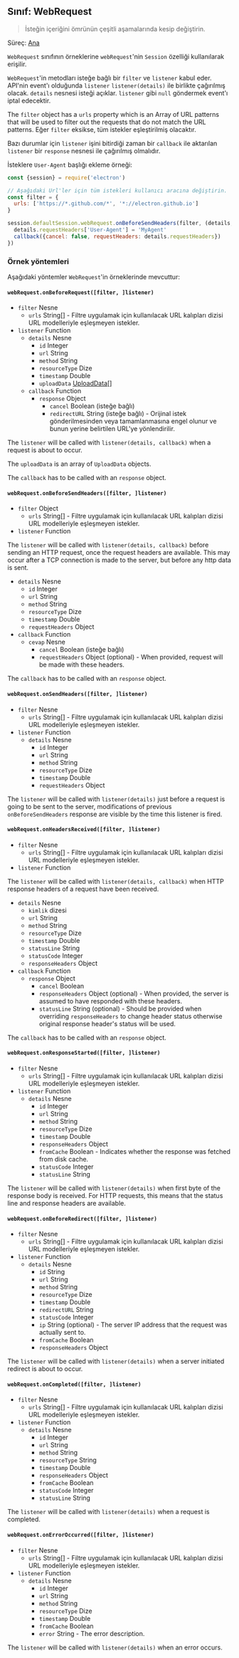 ## Sınıf: WebRequest

> İsteğin içeriğini ömrünün çeşitli aşamalarında kesip değiştirin.

Süreç: [Ana](../glossary.md#main-process)

`WebRequest` sınıfının örneklerine `webRequest`'nin `Session` özelliği kullanılarak erişilir.

`WebRequest`'in metodları isteğe bağlı bir `filter` ve `listener` kabul eder. API'nin event'ı olduğunda `listener` `listener(details)` ile birlikte çağırılmış olacak. `details` nesnesi isteği açıklar. `listener` gibi `null` göndermek event'ı iptal edecektir.

The `filter` object has a `urls` property which is an Array of URL patterns that will be used to filter out the requests that do not match the URL patterns. Eğer `filter` eksikse, tüm istekler eşleştirilmiş olacaktır.

Bazı durumlar için `listener` işini bitirdiği zaman bir `callback` ile aktarılan `listener` bir `response` nesnesi ile çağırılmış olmalıdır.

İsteklere `User-Agent` başlığı ekleme örneği:

```javascript
const {session} = require('electron')

// Aşağıdaki Url'ler için tüm istekleri kullanıcı aracına değiştirin.
const filter = {
  urls: ['https://*.github.com/*', '*://electron.github.io']
}

session.defaultSession.webRequest.onBeforeSendHeaders(filter, (details, callback) => {
  details.requestHeaders['User-Agent'] = 'MyAgent'
  callback({cancel: false, requestHeaders: details.requestHeaders})
})
```

### Örnek yöntemleri

Aşağıdaki yöntemler `WebRequest`'in örneklerinde mevcuttur:

#### `webRequest.onBeforeRequest([filter, ]listener)`

* `filter` Nesne 
  * `urls` String[] - Filtre uygulamak için kullanılacak URL kalıpları dizisi URL modelleriyle eşleşmeyen istekler.
* `listener` Function 
  * `details` Nesne 
    * `id` Integer
    * `url` String
    * `method` String
    * `resourceType` Dize
    * `timestamp` Double
    * `uploadData` [UploadData[]](structures/upload-data.md)
  * `callback` Function 
    * `response` Object 
      * `cancel` Boolean (isteğe bağlı)
      * `redirectURL` String (isteğe bağlı) - Orijinal istek gönderilmesinden veya tamamlanmasına engel olunur ve bunun yerine belirtilen URL'ye yönlendirilir.

The `listener` will be called with `listener(details, callback)` when a request is about to occur.

The `uploadData` is an array of `UploadData` objects.

The `callback` has to be called with an `response` object.

#### `webRequest.onBeforeSendHeaders([filter, ]listener)`

* `filter` Object 
  * `urls` String[] - Filtre uygulamak için kullanılacak URL kalıpları dizisi URL modelleriyle eşleşmeyen istekler.
* `listener` Function

The `listener` will be called with `listener(details, callback)` before sending an HTTP request, once the request headers are available. This may occur after a TCP connection is made to the server, but before any http data is sent.

* `details` Nesne 
  * `id` Integer
  * `url` String
  * `method` String
  * `resourceType` Dize
  * `timestamp` Double
  * `requestHeaders` Object
* `callback` Function 
  * `cevap` Nesne 
    * `cancel` Boolean (isteğe bağlı)
    * `requestHeaders` Object (optional) - When provided, request will be made with these headers.

The `callback` has to be called with an `response` object.

#### `webRequest.onSendHeaders([filter, ]listener)`

* `filter` Nesne 
  * `urls` String[] - Filtre uygulamak için kullanılacak URL kalıpları dizisi URL modelleriyle eşleşmeyen istekler.
* `listener` Function 
  * `details` Nesne 
    * `id` Integer
    * `url` String
    * `method` String
    * `resourceType` Dize
    * `timestamp` Double
    * `requestHeaders` Object

The `listener` will be called with `listener(details)` just before a request is going to be sent to the server, modifications of previous `onBeforeSendHeaders` response are visible by the time this listener is fired.

#### `webRequest.onHeadersReceived([filter, ]listener)`

* `filter` Nesne 
  * `urls` String[] - Filtre uygulamak için kullanılacak URL kalıpları dizisi URL modelleriyle eşleşmeyen istekler.
* `listener` Function

The `listener` will be called with `listener(details, callback)` when HTTP response headers of a request have been received.

* `details` Nesne 
  * `kimlik` dizesi
  * `url` String
  * `method` String
  * `resourceType` Dize
  * `timestamp` Double
  * `statusLine` String
  * `statusCode` Integer
  * `responseHeaders` Object
* `callback` Function 
  * `response` Object 
    * `cancel` Boolean
    * `responseHeaders` Object (optional) - When provided, the server is assumed to have responded with these headers.
    * `statusLine` String (optional) - Should be provided when overriding `responseHeaders` to change header status otherwise original response header's status will be used.

The `callback` has to be called with an `response` object.

#### `webRequest.onResponseStarted([filter, ]listener)`

* `filter` Nesne 
  * `urls` String[] - Filtre uygulamak için kullanılacak URL kalıpları dizisi URL modelleriyle eşleşmeyen istekler.
* `listener` Function 
  * `details` Nesne 
    * `id` Integer
    * `url` String
    * `method` String
    * `resourceType` Dize
    * `timestamp` Double
    * `responseHeaders` Object
    * `fromCache` Boolean - Indicates whether the response was fetched from disk cache.
    * `statusCode` Integer
    * `statusLine` String

The `listener` will be called with `listener(details)` when first byte of the response body is received. For HTTP requests, this means that the status line and response headers are available.

#### `webRequest.onBeforeRedirect([filter, ]listener)`

* `filter` Nesne 
  * `urls` String[] - Filtre uygulamak için kullanılacak URL kalıpları dizisi URL modelleriyle eşleşmeyen istekler.
* `listener` Function 
  * `details` Nesne 
    * `id` String
    * `url` String
    * `method` String
    * `resourceType` Dize
    * `timestamp` Double
    * `redirectURL` String
    * `statusCode` Integer
    * `ip` String (optional) - The server IP address that the request was actually sent to.
    * `fromCache` Boolean
    * `responseHeaders` Object

The `listener` will be called with `listener(details)` when a server initiated redirect is about to occur.

#### `webRequest.onCompleted([filter, ]listener)`

* `filter` Nesne 
  * `urls` String[] - Filtre uygulamak için kullanılacak URL kalıpları dizisi URL modelleriyle eşleşmeyen istekler.
* `listener` Function 
  * `details` Nesne 
    * `id` Integer
    * `url` String
    * `method` String
    * `resourceType` String
    * `timestamp` Double
    * `responseHeaders` Object
    * `fromCache` Boolean
    * `statusCode` Integer
    * `statusLine` String

The `listener` will be called with `listener(details)` when a request is completed.

#### `webRequest.onErrorOccurred([filter, ]listener)`

* `filter` Nesne 
  * `urls` String[] - Filtre uygulamak için kullanılacak URL kalıpları dizisi URL modelleriyle eşleşmeyen istekler.
* `listener` Function 
  * `details` Nesne 
    * `id` Integer
    * `url` String
    * `method` String
    * `resourceType` Dize
    * `timestamp` Double
    * `fromCache` Boolean
    * `error` String - The error description.

The `listener` will be called with `listener(details)` when an error occurs.